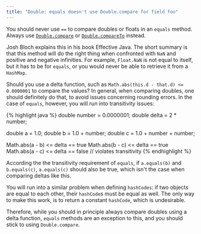```yaml
---
title: "Double: equals doesn't use Double.compare for field foo"
---
```

You should never use `==` to compare doubles or floats in an `equals` method. Always use [`Double.compare`](http://docs.oracle.com/javase/7/docs/api/java/lang/Double.html#compare(double,%20double%29)) or [`Double.compareTo`](http://docs.oracle.com/javase/7/docs/api/java/lang/Double.html#compareTo(java.lang.Double%29)) instead.

Josh Bloch explains this in his book Effective Java. The short summary is that this method will do the right thing when confronted with `NaN` and positive and negative infinities. For example, `Float.NaN` is not equal to itself, but it has to be for `equals`, or you would never be able to retrieve it from a `HashMap`.

Should you use a delta function, such as `Math.abs(this.d - that.d) <= 0.0000001` to compare the values? In general, when comparing doubles, one should definitely do that, to avoid issues concerning rounding errors. In the case of `equals`, however, you will run into transitivity issues:

{% highlight java %}
double number = 0.0000001;
double delta = 2 * number;

double a = 1.0;
double b = 1.0 + number;
double c = 1.0 + number + number;

Math.abs(a - b) <= delta == true
Math.abs(b - c) <= delta == true
Math.abs(a - c) <= delta == false // violates transitivity
{% endhighlight %}

According the the transitivity requirement of `equals`, if `a.equals(b)` and `b.equals(c)`, `a.equals(c)` should also be true, which isn't the case when comparing deltas like this.

You will run into a similar problem when defining `hashCodes`: if two objects are equal to each other, their `hashCode`s must be equal as well. The only way to make this work, is to return a constant `hashCode`, which is undesirable.

Therefore, while you should in principle always compare doubles using a delta function, `equals` methods are an exception to this, and you should stick to using `Double.compare`.
